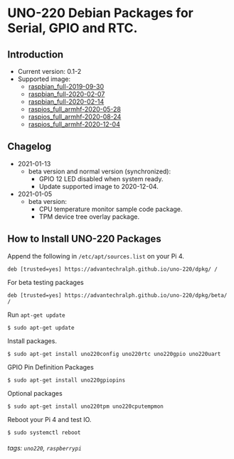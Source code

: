 
# UNO-220 Debian Packages for Serial, GPIO and RTC. 

## Introduction

- Current version: 0.1-2
- Supported image: 
  - [raspbian_full-2019-09-30](http://downloads.raspberrypi.org/raspbian_full/images/raspbian_full-2019-09-30/)
  - [raspbian_full-2020-02-07](http://downloads.raspberrypi.org/raspbian_full/images/raspbian_full-2020-02-07/)
  - [raspbian_full-2020-02-14](http://downloads.raspberrypi.org/raspbian_full/images/raspbian_full-2020-02-14/)
  - [raspios_full_armhf-2020-05-28](http://downloads.raspberrypi.org/raspios_full_armhf/images/raspios_full_armhf-2020-05-28/)
  - [raspios_full_armhf-2020-08-24](http://downloads.raspberrypi.org/raspios_full_armhf/images/raspios_full_armhf-2020-08-24/)
  - [raspios_full_armhf-2020-12-04](http://downloads.raspberrypi.org/raspios_full_armhf/images/raspios_full_armhf-2020-12-04/)


## Chagelog

- 2021-01-13
    - beta version and normal version (synchronized): 
        - GPIO 12 LED disabled when system ready. 
        - Update supported image to 2020-12-04. 
- 2021-01-05
    - beta version: 
        - CPU temperature monitor sample code package.
        - TPM device tree overlay package. 

## How to Install UNO-220 Packages

Append the following in `/etc/apt/sources.list` on your Pi 4. 

```
deb [trusted=yes] https://advantechralph.github.io/uno-220/dpkg/ /
```

For beta testing packages
```
deb [trusted=yes] https://advantechralph.github.io/uno-220/dpkg/beta/ /
```

Run `apt-get update`

```
$ sudo apt-get update
```

Install packages. 

```
$ sudo apt-get install uno220config uno220rtc uno220gpio uno220uart
```

GPIO Pin Definition Packages

```
$ sudo apt-get install uno220gpiopins
```

Optional packages
```
$ sudo apt-get install uno220tpm uno220cputempmon
```

Reboot your Pi 4 and test IO. 

```
$ sudo systemctl reboot
```

###### tags: `uno220`, `raspberrypi`